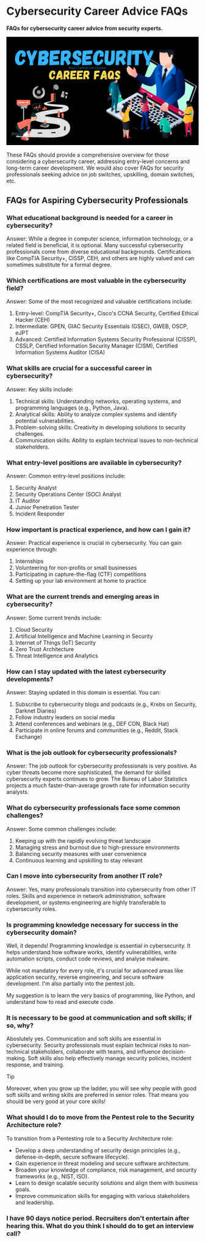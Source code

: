 # Cybersecurity Career Advice FAQs
**FAQs for cybersecurity career advice from security experts.**

![Cybersecurity Career Advice FAQs](cybersecurity-career-faq.png "cybersecurity-career-advice-faqs")

These FAQs should provide a comprehensive overview for those considering a cybersecurity career, addressing entry-level concerns and long-term career development.
We would also cover FAQs for security professionals seeking advice on job switches, upskilling, domain switches, etc.

## FAQs for Aspiring Cybersecurity Professionals
### What educational background is needed for a career in cybersecurity?

Answer: While a degree in computer science, information technology, or a related field is beneficial, it is optional. Many successful cybersecurity professionals come from diverse educational backgrounds. Certifications like CompTIA Security+, CISSP, CEH, and others are highly valued and can sometimes substitute for a formal degree.

### Which certifications are most valuable in the cybersecurity field?
Answer: Some of the most recognized and valuable certifications include:
1. Entry-level: CompTIA Security+, Cisco's CCNA Security, Certified Ethical Hacker (CEH)
2. Intermediate: GPEN, GIAC Security Essentials (GSEC), GWEB, OSCP, eJPT
3. Advanced: Certified Information Systems Security Professional (CISSP), CSSLP, Certified Information Security Manager (CISM), Certified Information Systems Auditor (CISA)

### What skills are crucial for a successful career in cybersecurity?
Answer: Key skills include:
1. Technical skills: Understanding networks, operating systems, and programming languages (e.g., Python, Java).
2. Analytical skills: Ability to analyze complex systems and identify potential vulnerabilities.
3. Problem-solving skills: Creativity in developing solutions to security challenges.
4. Communication skills: Ability to explain technical issues to non-technical stakeholders.

### What entry-level positions are available in cybersecurity?
Answer: Common entry-level positions include:
1. Security Analyst
2. Security Operations Center (SOC) Analyst
3. IT Auditor
4. Junior Penetration Tester
5. Incident Responder

### How important is practical experience, and how can I gain it?
Answer: Practical experience is crucial in cybersecurity. You can gain experience through:
1. Internships 
2. Volunteering for non-profits or small businesses
3. Participating in capture-the-flag (CTF) competitions
4. Setting up your lab environment at home to practice

### What are the current trends and emerging areas in cybersecurity?
Answer: Some current trends include:
1. Cloud Security
2. Artificial Intelligence and Machine Learning in Security
3. Internet of Things (IoT) Security
4. Zero Trust Architecture
5. Threat Intelligence and Analytics

### How can I stay updated with the latest cybersecurity developments?
Answer: Staying updated in this domain is essential. You can:
1. Subscribe to cybersecurity blogs and podcasts (e.g., Krebs on Security, Darknet Diaries)
2. Follow industry leaders on social media
3. Attend conferences and webinars (e.g., DEF CON, Black Hat)
4. Participate in online forums and communities (e.g., Reddit, Stack Exchange)

### What is the job outlook for cybersecurity professionals?
Answer: The job outlook for cybersecurity professionals is very positive. As cyber threats become more sophisticated, the demand for skilled cybersecurity experts continues to grow. The Bureau of Labor Statistics projects a much faster-than-average growth rate for information security analysts.

### What do cybersecurity professionals face some common challenges?
Answer: Some common challenges include:
1. Keeping up with the rapidly evolving threat landscape
2. Managing stress and burnout due to high-pressure environments
3. Balancing security measures with user convenience
4. Continuous learning and upskilling to stay relevant

### Can I move into cybersecurity from another IT role?
Answer: Yes, many professionals transition into cybersecurity from other IT roles. Skills and experience in network administration, software development, or systems engineering are highly transferable to cybersecurity roles.

### Is programming knowledge necessary for success in the cybersecurity domain?
Well, it depends! 
Programming knowledge is essential in cybersecurity. It helps understand how software works, identify vulnerabilities, write automation scripts, conduct code reviews, and analyse malware. 

While not mandatory for every role, it's crucial for advanced areas like application security, reverse engineering, and secure software development. I'm also partially into the pentest job.

My suggestion is to learn the very basics of programming, like Python, and understand how to read and execute code.

### It is necessary to be good at communication and soft skills; if so, why?
Aboslutely yes. Communication and soft skills are essential in cybersecurity. 
Security professionals must explain technical risks to non-technical stakeholders, collaborate with teams, and influence decision-making. 
Soft skills also help effectively manage security policies, incident response, and training.

> [!TIP]
> Moreover, when you grow up the ladder, you will see why people with good soft skills and writing skills are preferred in senior roles. That means you should be very good at your core skills!

### What should I do to move from the Pentest role to the Security Architecture role?
To transition from a Pentesting role to a Security Architecture role:

- Develop a deep understanding of security design principles (e.g., defense-in-depth, secure software lifecycle).
- Gain experience in threat modeling and secure software architecture.
- Broaden your knowledge of compliance, risk management, and security frameworks (e.g., NIST, ISO).
- Learn to design scalable security solutions and align them with business goals.
- Improve communication skills for engaging with various stakeholders and leadership.

### I have 90 days notice period. Recruiters don't entertain after hearing this. What do you think I should do to get an interview call?
